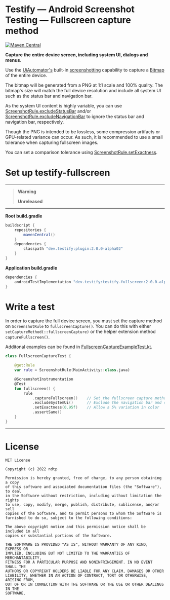 # Testify — Android Screenshot Testing — Fullscreen capture method

<a href="https://search.maven.org/artifact/dev.testify/testify-fullscreen"><img alt="Maven Central" src="https://img.shields.io/maven-central/v/dev.testify/testify-fullscreen?color=%236e40ed&label=dev.testify%3Atestify-fullscreen"/></a>

**Capture the entire device screen, including system UI, dialogs and menus.**

Use the [UiAutomator's](https://developer.android.com/training/testing/other-components/ui-automator) built-in [screenshotting](https://developer.android.com/reference/androidx/test/uiautomator/UiDevice#takescreenshot) capability to capture a [Bitmap](https://developer.android.com/reference/android/graphics/Bitmap) of the entire device.

The bitmap will be generated from a PNG at 1:1 scale and 100% quality. The bitmap's size will match the full device resolution and include all system UI such as the status bar and navigation bar.

As the system UI content is highly variable, you can use [ScreenshotRule.excludeStatusBar](./src/main/java/dev/testify/capture/fullscreen/provider/StatusBarExclusionRectProvider.kt) and/or [ScreenshotRule.excludeNavigationBar](./src/main/java/dev/testify/capture/fullscreen/provider/NavigationBarExclusionRectProvider.kt) to ignore the status bar and navigation bar, respectively.

Though the PNG is intended to be lossless, some compression artifacts or GPU-related variance can occur. As such, it is recommended to use a small tolerance when capturing fullscreen images.

You can set a comparison tolerance using [ScreenshotRule.setExactness](../../Library/src/main/java/dev/testify/ScreenshotRule.kt).

# Set up testify-fullscreen

---
> **Warning**
> 
> **Unreleased**
> 
---

**Root build.gradle**
```groovy
buildscript {
    repositories {
        mavenCentral()
    }
    dependencies {
        classpath "dev.testify:plugin:2.0.0-alpha02"
    }
}
```

**Application build.gradle**
```groovy
dependencies {
    androidTestImplementation "dev.testify:testify-fullscreen:2.0.0-alpha02"
}
```

# Write a test

In order to capture the full device screen, you must set the capture method on `ScreenshotRule` to `fullscreenCapture()`.
You can do this with either `setCaptureMethod(::fullscreenCapture)` or the helper extension method `captureFullscreen()`.

Additonal examples can be found in [FullscreenCaptureExampleTest.kt](../../Sample/src/androidTest/java/dev/testify/sample/FullscreenCaptureExampleTests.kt).

```kotlin
class FullscreenCaptureTest {

    @get:Rule
    var rule = ScreenshotRule(MainActivity::class.java)

    @ScreenshotInstrumentation
    @Test
    fun fullscreen() {
        rule
            .captureFullscreen()    // Set the fullscreen capture method
            .excludeSystemUi()      // Exclude the navigation bar and status bar areas from the comparison
            .setExactness(0.95f)    // Allow a 5% variation in color
            .assertSame()
    }
}

```

---

# License

    MIT License
    
    Copyright (c) 2022 ndtp
    
    Permission is hereby granted, free of charge, to any person obtaining a copy
    of this software and associated documentation files (the "Software"), to deal
    in the Software without restriction, including without limitation the rights
    to use, copy, modify, merge, publish, distribute, sublicense, and/or sell
    copies of the Software, and to permit persons to whom the Software is
    furnished to do so, subject to the following conditions:
    
    The above copyright notice and this permission notice shall be included in all
    copies or substantial portions of the Software.
    
    THE SOFTWARE IS PROVIDED "AS IS", WITHOUT WARRANTY OF ANY KIND, EXPRESS OR
    IMPLIED, INCLUDING BUT NOT LIMITED TO THE WARRANTIES OF MERCHANTABILITY,
    FITNESS FOR A PARTICULAR PURPOSE AND NONINFRINGEMENT. IN NO EVENT SHALL THE
    AUTHORS OR COPYRIGHT HOLDERS BE LIABLE FOR ANY CLAIM, DAMAGES OR OTHER
    LIABILITY, WHETHER IN AN ACTION OF CONTRACT, TORT OR OTHERWISE, ARISING FROM,
    OUT OF OR IN CONNECTION WITH THE SOFTWARE OR THE USE OR OTHER DEALINGS IN THE
    SOFTWARE.